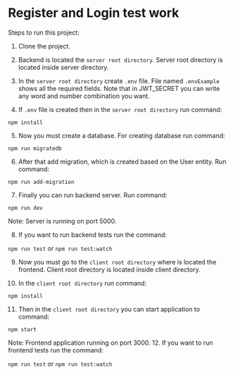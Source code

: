 # Register and Login test work

Steps to run this project:

1. Clone the project.

2. Backend is located the `server root directory`. Server root directory is located inside server directory.

3. In the `server root directory` create `.env` file. File named `.envExample` shows all the required fields. Note that in JWT_SECRET you can write any word and number combination you want.

4. If `.env` file is created then in the `server root directory` run command:

`npm install`

5. Now you must create a database. For creating database run command:

`npm run migratedb`

6. After that add migration, which is created based on the User entity. Run command:

`npm run add-migration`

7. Finally you can run backend server. Run command:

`npm run dev`

Note: Server is running on port 5000.

8. If you want to run backend tests run the command:

`npm run test` or `npm run test:watch`

9. Now you must go to the `client root directory` where is located the frontend. Client root directory is located inside client directory.

10. In the `client root directory` run command:

`npm install`

11. Then in the `client root directory` you can start application to command:

`npm start`

Note: Frontend application running on port 3000. 12. If you want to run frontend tests run the command:

`npm run test` or `npm run test:watch`
